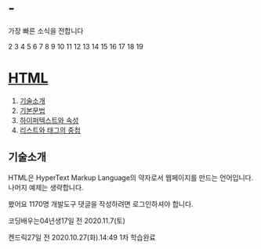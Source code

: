 # -
가장 빠른 소식을 전합니다

2
3
4
5
6
7
8
9
10
11
12
13
14
15
16
17
18
19
<!DOCTYPE html>
<html>
<head>
  <title>HTML - 수업소개</title>
  <meta charset="utf-8">
</head>
<body>
<h1><a href="index.html">HTML</a></h1>
<ol>
  <li><a href="1.html">기술소개</a></li>
  <li><a href="2.html">기본문법<a/></li>
  <li><a href="3.html">하이퍼텍스트와 속성</a></li>
  <li><a href="4.html">리스트와 태그의 중첩</a></li>
</ol>
 
<h2>기술소개</h2>
HTML은 HyperText Markup Language의 약자로서 웹페이지를 만드는 언어입니다.
</body>
</html>
나머지 예제는 생략합니다.

봤어요 1170명
개발도구 
댓글을 작성하려면 로그인하셔야 합니다.

코딩배우는04년생17일 전
2020.11.7(토)

켄드릭27일 전
2020.10.27(화).14:49 1차 학습완료
